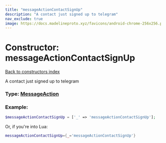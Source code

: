 ```yaml
---
title: "messageActionContactSignUp"
description: "A contact just signed up to telegram"
nav_exclude: true
image: https://docs.madelineproto.xyz/favicons/android-chrome-256x256.png
---
```

# Constructor: messageActionContactSignUp  
[Back to constructors index](index.md)



A contact just signed up to telegram




### Type: [MessageAction](../types/MessageAction.md)


### Example:

```php
$messageActionContactSignUp = ['_' => 'messageActionContactSignUp'];
```  


Or, if you're into Lua:

```lua
messageActionContactSignUp={_='messageActionContactSignUp'}

```



